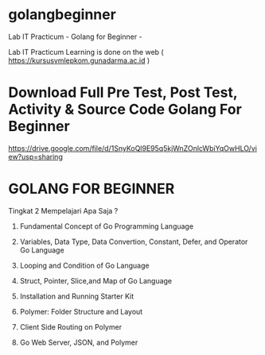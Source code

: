 # golangbeginner


 Lab IT Practicum - Golang for Beginner - 


Lab IT Practicum Learning is done on the web ( https://kursusvmlepkom.gunadarma.ac.id )


# Download Full Pre Test, Post Test, Activity & Source Code Golang For Beginner
https://drive.google.com/file/d/1SnyKoQl9E95q5kjWnZOnlcWbiYqOwHLO/view?usp=sharing


# GOLANG FOR BEGINNER


Tingkat 2 Mempelajari Apa Saja ?


1. Fundamental Concept of Go Programming Language


3. Variables, Data Type, Data Convertion, Constant, Defer, and Operator Go Language


5. Looping and Condition of Go Language


7. Struct, Pointer, Slice,and Map of Go Language


9. Installation and Running Starter Kit


11. Polymer: Folder Structure and Layout


13. Client Side Routing on Polymer


15. Go Web Server, JSON, and Polymer

